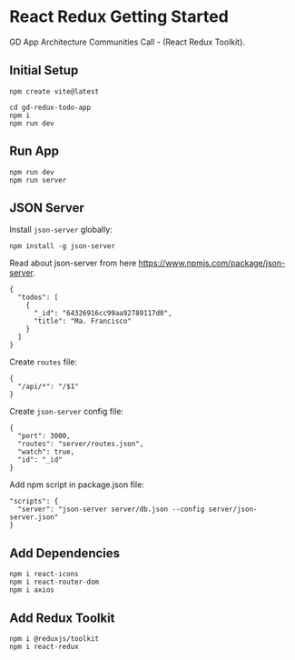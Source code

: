# React Redux Getting Started

GD App Architecture Communities Call - (React Redux Toolkit).

## Initial Setup

```
npm create vite@latest

cd gd-redux-todo-app
npm i
npm run dev
```

## Run App

```
npm run dev
npm run server
```

## JSON Server

Install `json-server` globally:

```
npm install -g json-server
```

Read about json-server from here https://www.npmjs.com/package/json-server.

```
{
  "todos": [
    {
      "_id": "64326916cc99aa92789117d0",
      "title": "Ma. Francisco"
    }
  ]
}
```

Create `routes` file:

```
{
  "/api/*": "/$1"
}
```

Create `json-server` config file:

```
{
  "port": 3000,
  "routes": "server/routes.json",
  "watch": true,
  "id": "_id"
}
```

Add npm script in package.json file:

```
"scripts": {
  "server": "json-server server/db.json --config server/json-server.json"
}
```

## Add Dependencies

```
npm i react-icons
npm i react-router-dom
npm i axios
```

## Add Redux Toolkit

```
npm i @reduxjs/toolkit
npm i react-redux
```
